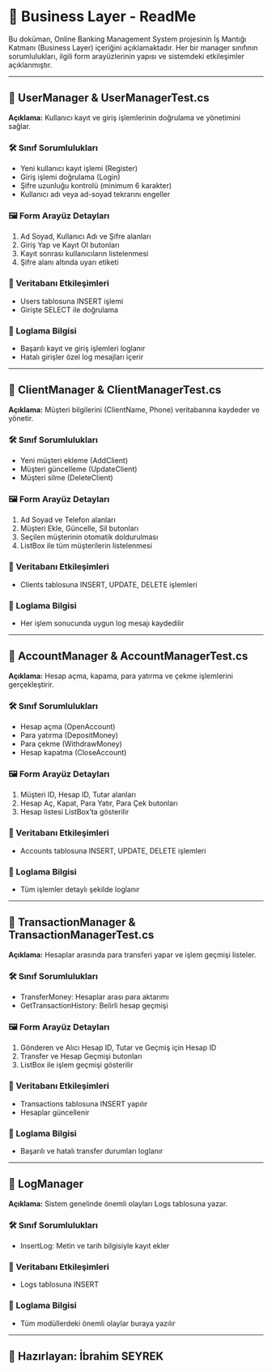 # 📘 Business Layer - ReadMe

Bu doküman, Online Banking Management System projesinin İş Mantığı Katmanı (Business Layer) içeriğini açıklamaktadır. Her bir manager sınıfının sorumlulukları, ilgili form arayüzlerinin yapısı ve sistemdeki etkileşimler açıklanmıştır.

---

## 🔹 UserManager & UserManagerTest.cs

**Açıklama:** Kullanıcı kayıt ve giriş işlemlerinin doğrulama ve yönetimini sağlar.

### 🛠️ Sınıf Sorumlulukları
- Yeni kullanıcı kayıt işlemi (Register)
- Giriş işlemi doğrulama (Login)
- Şifre uzunluğu kontrolü (minimum 6 karakter)
- Kullanıcı adı veya ad-soyad tekrarını engeller

### 🖼️ Form Arayüz Detayları
1. Ad Soyad, Kullanıcı Adı ve Şifre alanları
2. Giriş Yap ve Kayıt Ol butonları
3. Kayıt sonrası kullanıcıların listelenmesi
4. Şifre alanı altında uyarı etiketi

### 🔁 Veritabanı Etkileşimleri
- Users tablosuna INSERT işlemi
- Girişte SELECT ile doğrulama

### 📝 Loglama Bilgisi
- Başarılı kayıt ve giriş işlemleri loglanır
- Hatalı girişler özel log mesajları içerir

---

## 🔹 ClientManager & ClientManagerTest.cs

**Açıklama:** Müşteri bilgilerini (ClientName, Phone) veritabanına kaydeder ve yönetir.

### 🛠️ Sınıf Sorumlulukları
- Yeni müşteri ekleme (AddClient)
- Müşteri güncelleme (UpdateClient)
- Müşteri silme (DeleteClient)

### 🖼️ Form Arayüz Detayları
1. Ad Soyad ve Telefon alanları
2. Müşteri Ekle, Güncelle, Sil butonları
3. Seçilen müşterinin otomatik doldurulması
4. ListBox ile tüm müşterilerin listelenmesi

### 🔁 Veritabanı Etkileşimleri
- Clients tablosuna INSERT, UPDATE, DELETE işlemleri

### 📝 Loglama Bilgisi
- Her işlem sonucunda uygun log mesajı kaydedilir

---

## 🔹 AccountManager & AccountManagerTest.cs

**Açıklama:** Hesap açma, kapama, para yatırma ve çekme işlemlerini gerçekleştirir.

### 🛠️ Sınıf Sorumlulukları
- Hesap açma (OpenAccount)
- Para yatırma (DepositMoney)
- Para çekme (WithdrawMoney)
- Hesap kapatma (CloseAccount)

### 🖼️ Form Arayüz Detayları
1. Müşteri ID, Hesap ID, Tutar alanları
2. Hesap Aç, Kapat, Para Yatır, Para Çek butonları
3. Hesap listesi ListBox’ta gösterilir

### 🔁 Veritabanı Etkileşimleri
- Accounts tablosuna INSERT, UPDATE, DELETE işlemleri

### 📝 Loglama Bilgisi
- Tüm işlemler detaylı şekilde loglanır

---

## 🔹 TransactionManager & TransactionManagerTest.cs

**Açıklama:** Hesaplar arasında para transferi yapar ve işlem geçmişi listeler.

### 🛠️ Sınıf Sorumlulukları
- TransferMoney: Hesaplar arası para aktarımı
- GetTransactionHistory: Belirli hesap geçmişi

### 🖼️ Form Arayüz Detayları
1. Gönderen ve Alıcı Hesap ID, Tutar ve Geçmiş için Hesap ID
2. Transfer ve Hesap Geçmişi butonları
3. ListBox ile işlem geçmişi gösterilir

### 🔁 Veritabanı Etkileşimleri
- Transactions tablosuna INSERT yapılır
- Hesaplar güncellenir

### 📝 Loglama Bilgisi
- Başarılı ve hatalı transfer durumları loglanır

---

## 🔹 LogManager

**Açıklama:** Sistem genelinde önemli olayları Logs tablosuna yazar.

### 🛠️ Sınıf Sorumlulukları
- InsertLog: Metin ve tarih bilgisiyle kayıt ekler

### 🔁 Veritabanı Etkileşimleri
- Logs tablosuna INSERT

### 📝 Loglama Bilgisi
- Tüm modüllerdeki önemli olaylar buraya yazılır

---

## 🧑 Hazırlayan: İbrahim SEYREK 